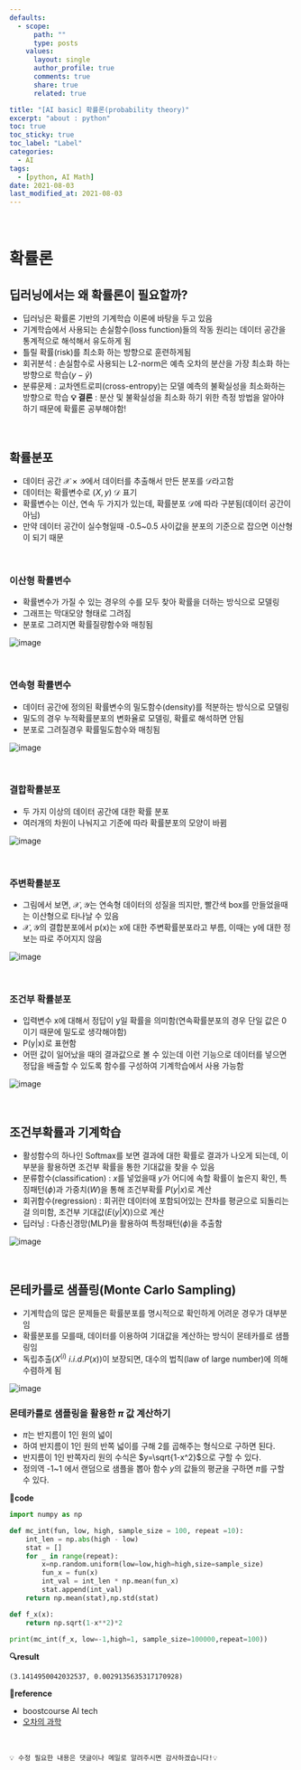 ```yaml
---
defaults:
  - scope:
      path: ""
      type: posts
    values:
      layout: single
      author_profile: true
      comments: true
      share: true
      related: true

title: "[AI basic] 확률론(probability theory)"
excerpt: "about : python"
toc: true
toc_sticky: true
toc_label: "Label"
categories:
  - AI
tags:
  - [python, AI Math]
date: 2021-08-03
last_modified_at: 2021-08-03
---
```

<br>

# 확률론

## 딥러닝에서는 왜 확률론이 필요할까?

- 딥러닝은 확률론 기반의 기계학습 이론에 바탕을 두고 있음
- 기계학습에서 사용되는 손실함수(loss function)들의 작동 원리는 데이터 공간을 통계적으로 해석해서 유도하게 됨
- 틀릴 확률(risk)를 최소화 하는 방향으로 훈련하게됨
- 회귀분석 : 손실함수로 사용되는 L2-norm은 예측 오차의 분산을 가장 최소화 하는 방향으로 학습($y-\hat y$)
- 분류문제 : 교차엔트로피(cross-entropy)는 모델 예측의 불확실성을 최소화하는 방향으로 학습
**💡 결론** : 분산 및 불확실성을 최소화 하기 위한 측정 방법을 알아야 하기 때문에 확률론 공부해야함!

<br>

## 확률분포

- 데이터 공간 $\mathscr{X}\times\mathscr{Y}$에서 데이터를 추출해서 만든 분포를 $\mathscr{D}$라고함
- 데이터는 확률변수로 $(X,y)~\mathscr{D}$ 표기
- 확률변수는 이산, 연속 두 가지가 있는데, 확률분포 $\mathscr{D}$에 따라 구분됨(데이터 공간이 아님)
- 만약 데이터 공간이 실수형일때 -0.5~0.5 사이값을 분포의 기준으로 잡으면 이산형이 되기 때문

<br>

### 이산형 확률변수

- 확률변수가 가질 수 있는 경우의 수를 모두 찾아 확률을 더하는 방식으로 모델링
- 그래프는 막대모양 형태로 그려짐
- 분포로 그려지면 확률질량함수와 매칭됨

![image](https://user-images.githubusercontent.com/77658029/127948071-e5cc84fe-e809-4acf-8181-a961d73b1255.png)

<br>

### 연속형 확률변수

- 데이터 공간에 정의된 확률변수의 밀도함수(density)를 적분하는 방식으로 모델링
- 밀도의 경우 누적확률분포의 변화율로 모델링, 확률로 해석하면 안됨
- 분포로 그려질경우 확률밀도함수와 매칭됨

![image](https://user-images.githubusercontent.com/77658029/128599195-a62633ae-4ed0-4a91-8ee5-cbf17eaa6e53.png)

<br>

### 결합확률분포

- 두 가지 이상의 데이터 공간에 대한 확률 분포
- 여러개의 차원이 나눠지고 기준에 따라 확률분포의 모양이 바뀜

![image](https://user-images.githubusercontent.com/77658029/128599160-8fe0a867-6551-45f5-8f87-790aa958bf70.png)

<br>

### 주변확률분포

- 그림에서 보면, $\mathscr{X,Y}$는 연속형 데이터의 성질을 띄지만, 빨간색 box를 만들었을때는 이산형으로 타나날 수 있음
-  $\mathscr{X,Y}$의 결합분포에서 p(x)는 x에 대한 주변확률분포라고 부름, 이때는 y에 대한 정보는 따로 주어지지 않음

![image](https://user-images.githubusercontent.com/77658029/128599178-d02e4c59-1a97-47fb-bd1b-4013e2a4cda0.png)

<br>

### 조건부 확률분포

- 입력변수 x에 대해서 정답이 y일 확률을 의미함(연속확률분포의 경우 단일 값은 0이기 때문에 밀도로 생각해야함)
- P(y|x)로 표현함
- 어떤 값이 일어났을 때의 결과값으로 볼 수 있는데 이런 기능으로 데이터를 넣으면 정답을 배출할 수 있도록 함수를 구성하여 기계학습에서 사용 가능함

![image](https://user-images.githubusercontent.com/77658029/128600039-c6d7c0b0-147f-437b-abab-f5b35db6530b.png)

<br>

## 조건부확률과 기계학습

- 활성함수의 하나인 Softmax를 보면 결과에 대한 확률로 결과가 나오게 되는데, 이 부분을 활용하면 조건부 확률을 통한 기대값을 찾을 수 있음
- 분류함수(classification) : $x$를 넣었을때 $y$가 어디에 속할 확률이 높은지 확인, 특징패턴($\phi$)과 가중치($W$)을 통해 조건부확률 $P(y|x)$로 계산
- 회귀함수(regression) : 회귀란 데이터에 포함되어있는 잔차를 평균으로 되돌리는걸 의미함, 조건부 기대값($E(y|X)$)으로 계산
- 딥러닝 : 다층신경망(MLP)을 활용하여 특정패턴($\phi$)을 추출함

![image](https://user-images.githubusercontent.com/77658029/128608941-8b2b9d9f-c145-45b1-b925-ae81312f7438.png)

<br>

## 몬테카를로 샘플링(Monte Carlo Sampling)

- 기계학습의 많은 문제들은 확률분포를 명시적으로 확인하게 어려운 경우가 대부분임
- 확률분포를 모를때, 데이터를 이용하여 기대값을 계산하는 방식이 몬테카를로 샘플링임
- 독립추출($X^{(i)} ~ i.i.d. P(x)$)이 보장되면, 대수의 법칙(law of large number)에 의해 수렴하게 됨

![image](https://user-images.githubusercontent.com/77658029/128609082-322d0f4c-172b-4a49-a185-247cf35e700c.png)

### 몬테카를로 샘플링을 활용한 $\pi$ 값 계산하기

- $\pi$는 반지름이 1인 원의 넓이 
- 하여 반지름이 1인 원의 반쪽 넓이를 구해 2를 곱해주는 형식으로 구하면 된다. 
- 반지름이 1인 반쪽자리 원의 수식은 $y=\sqrt{1-x^2}$으로 구할 수 있다. 
- 정의역 -1~1 에서 랜덤으로 샘플을 뽑아 함수 $y$의 값들의 평균을 구하면 $\pi$를 구할 수 있다.

**📰code**
```python
import numpy as np

def mc_int(fun, low, high, sample_size = 100, repeat =10):
    int_len = np.abs(high - low)
    stat = []
    for _ in range(repeat):
        x=np.random.uniform(low=low,high=high,size=sample_size)
        fun_x = fun(x)
        int_val = int_len * np.mean(fun_x)
        stat.append(int_val)
    return np.mean(stat),np.std(stat)

def f_x(x):
    return np.sqrt(1-x**2)*2

print(mc_int(f_x, low=-1,high=1, sample_size=100000,repeat=100))
```
**🔍result**
```
(3.1414950042032537, 0.0029135635317170928)
```


**📌reference**
- boostcourse AI tech
- [오차의 과학](https://brunch.co.kr/@gimmesilver/17#comment)

<br>

```
💡 수정 필요한 내용은 댓글이나 메일로 알려주시면 감사하겠습니다!💡 
```

